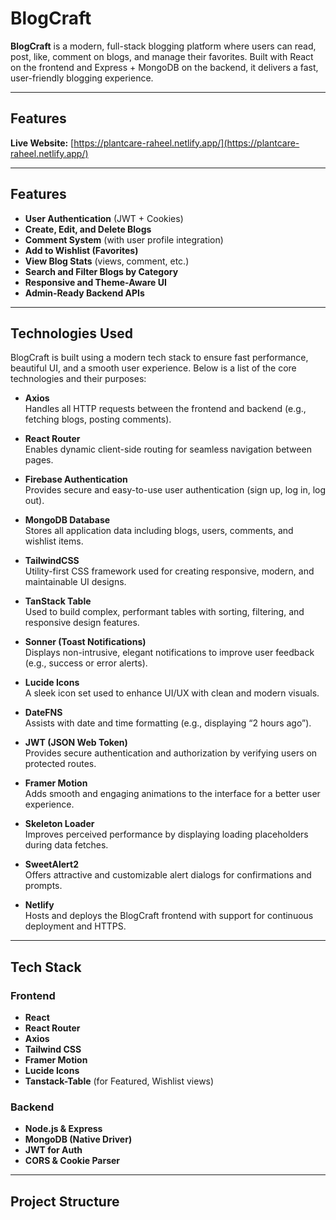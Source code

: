 # BlogCraft

**BlogCraft** is a modern, full-stack blogging platform where users can read, post, like, comment on blogs, and manage their favorites. Built with React on the frontend and Express + MongoDB on the backend, it delivers a fast, user-friendly blogging experience.

---

## Features

**Live Website:** [https://plantcare-raheel.netlify.app/](https://plantcare-raheel.netlify.app/)

---

## Features

- **User Authentication** (JWT + Cookies)
- **Create, Edit, and Delete Blogs**
- **Comment System** (with user profile integration)
- **Add to Wishlist (Favorites)**
- **View Blog Stats** (views, comment, etc.)
- **Search and Filter Blogs by Category**
- **Responsive and Theme-Aware UI**
- **Admin-Ready Backend APIs**

---

## Technologies Used

BlogCraft is built using a modern tech stack to ensure fast performance, beautiful UI, and a smooth user experience. Below is a list of the core technologies and their purposes:

- **Axios**  
  Handles all HTTP requests between the frontend and backend (e.g., fetching blogs, posting comments).

- **React Router**  
  Enables dynamic client-side routing for seamless navigation between pages.

- **Firebase Authentication**  
  Provides secure and easy-to-use user authentication (sign up, log in, log out).

- **MongoDB Database**  
  Stores all application data including blogs, users, comments, and wishlist items.

- **TailwindCSS**  
  Utility-first CSS framework used for creating responsive, modern, and maintainable UI designs.

- **TanStack Table**  
  Used to build complex, performant tables with sorting, filtering, and responsive design features.

- **Sonner (Toast Notifications)**  
  Displays non-intrusive, elegant notifications to improve user feedback (e.g., success or error alerts).

- **Lucide Icons**  
  A sleek icon set used to enhance UI/UX with clean and modern visuals.

- **DateFNS**  
  Assists with date and time formatting (e.g., displaying “2 hours ago”).

- **JWT (JSON Web Token)**  
  Provides secure authentication and authorization by verifying users on protected routes.

- **Framer Motion**  
  Adds smooth and engaging animations to the interface for a better user experience.

- **Skeleton Loader**  
  Improves perceived performance by displaying loading placeholders during data fetches.

- **SweetAlert2**  
  Offers attractive and customizable alert dialogs for confirmations and prompts.

- **Netlify**  
  Hosts and deploys the BlogCraft frontend with support for continuous deployment and HTTPS.



---

## Tech Stack

### Frontend
- **React**
- **React Router**
- **Axios**
- **Tailwind CSS**
- **Framer Motion**
- **Lucide Icons**
- **Tanstack-Table** (for Featured, Wishlist views)

### Backend
- **Node.js & Express**
- **MongoDB (Native Driver)**
- **JWT for Auth**
- **CORS & Cookie Parser**

---

## Project Structure

